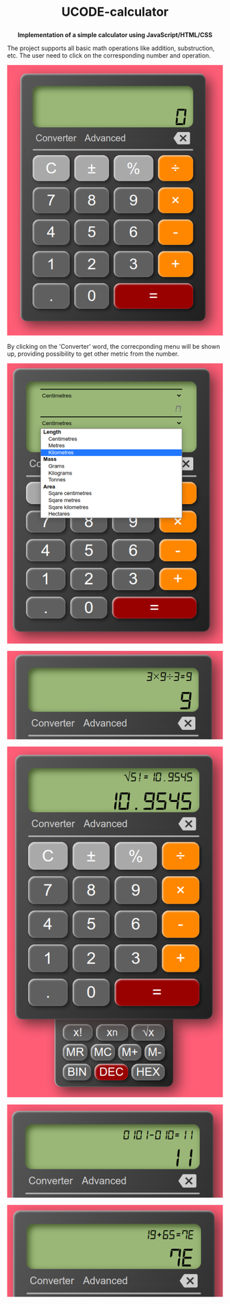 # <p align=center>UCODE-calculator</p>
<p align=center><b>Implementation of a simple calculator using JavaScript/HTML/CSS</b></p>The project supports all basic math operations like addition, substruction, etc. The user need to click on the corresponding number and operation.<br>
<p align="center"><img src="https://github.com/VitaliiSvietkov/UCODE-calculator/blob/main/media/GeneralLook.png" alt="General look"></p>

By clicking on the 'Converter' word, the correcponding menu will be shown up, providing possibility to get other metric from the number.
<p align="center"><img src="https://github.com/VitaliiSvietkov/UCODE-calculator/blob/main/media/Converter.png" alt="Converter"></p>

<p align="center"><img src="https://github.com/VitaliiSvietkov/UCODE-calculator/blob/main/media/SimpleDemonstration.png" alt="Simple Demonstration"></p>

<p align="center"><img src="https://github.com/VitaliiSvietkov/UCODE-calculator/blob/main/media/AdvancedMode.png" alt="Advanced Mode"></p>

<p align="center"><img src="https://github.com/VitaliiSvietkov/UCODE-calculator/blob/main/media/BinaryCalculation.png" alt="Binary calculation"></p>

<p align="center"><img src="https://github.com/VitaliiSvietkov/UCODE-calculator/blob/main/media/HexCalculation.png" alt="Hex calculation"></p>
